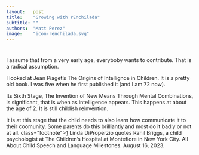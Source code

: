 ```yaml
---
layout:   post
title:    "Growing with rEnchilada"
subtitle: ""
authors:  "Matt Perez"
image:    "icon-renchilada.svg"
---
```


<div style='display:none; '>
 <p>Everybody is trying to contribute (not sure about the mentally sick). For some, the mean is violence, for others, the mean is conversations.</p>
</div>

<h1></h1>
 <p>I assume that from a very early age, everyboby wants to contribute. That is a radical assumption.</p>
 <p>I looked at Jean Piaget&rsquo;s <span class="quotespan">The Origins of Intellignce in Children</span>. It is a pretty old book. I was five when he first published it (and I am 72 now).</p>
 <p>Its Sixth Stage, <span class="quotespan">The Invention of New Means Through Mental Combinations,</span> is significant, that is when as intelligence appears. This happens at about the age of 2. It is still childish reinvention.</p>
 <p>It is at this stage that the child needs to also learn how communicate it to their coomunity. Some parents do this brilliantly and most do it badly or not at all. class="footnote"><a href="">1</a></span>
 <span class="quotespan">Linda DiProperzio quotes Rahil Briggs, a child psychologist at The Children&rsquo;s Hospital at Montefiore in New York City. <im>All About Child Speech and Language Milestones</im>. August 16, 2023.</span>